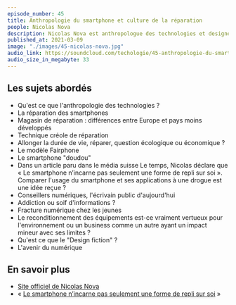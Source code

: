 ```yaml
---
episode_number: 45
title: Anthropologie du smartphone et culture de la réparation
people: Nicolas Nova
description: Nicolas Nova est anthropologue des technologies et designer-chercheur à Genève, et cofondateur du cabinet de conseil The Near Future Laboratory spécialisé dans les pratiques de design-fiction. Il est l'auteur de Smartphones. Une enquête anthropologique et avec Anaïs Bloch, designer et chercheuse, d'un essai en anglais, "Dr Smartphone, une ethnographie des magasins de réparation de smartphone", qui sera en accès libre prochainement.
published_at: 2021-03-09
image: "./images/45-nicolas-nova.jpg"
audio_link: https://soundcloud.com/techologie/45-anthropologie-du-smartphone-avec-nicolas-nova
audio_size_in_megabyte: 33
---
```


## Les sujets abordés

* Qu'est ce que l'anthropologie des technologies ?
* La réparation des smartphones
* Magasin de réparation : différences entre Europe et pays moins développés
* Technique créole de réparation
* Allonger la durée de vie, réparer, question écologique ou économique ?
* Le modèle Fairphone
* Le smartphone "doudou"
* Dans un article paru dans le média suisse Le temps, Nicolas déclare que « Le smartphone n’incarne pas seulement une forme de repli sur soi ». Comparer l'usage du smartphone et ses applications à une drogue est une idée reçue ?
* Conseillers numériques, l'écrivain public d'aujourd'hui
* Addiction ou soif d'informations ?
* Fracture numérique chez les jeunes
* Le reconditionnement des équipements est-ce vraiment vertueux pour l'environnement ou un business comme un autre ayant un impact mineur avec ses limites ?
* Qu'est ce que le "Design fiction" ?
* L'avenir du numérique

## En savoir plus

* [Site officiel de Nicolas Nova](http://www.nicolasnova.net/)
* « [Le smartphone n’incarne pas seulement une forme de repli sur soi](https://www.letemps.ch/societe/nicolas-nova-smartphone-nincarne-une-forme-repli-soi) »
